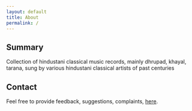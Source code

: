 ```yaml
---
layout: default
title: About
permalink: /
---
```


## Summary
Collection of hindustani classical music records, mainly dhrupad, khayal, tarana, sung by various hindustani classical artists of past centuries 


## Contact
Feel free to provide feedback, suggestions, complaints, [here](https://github.com/amandeep511997/hindustani-classical-collection/issues).
